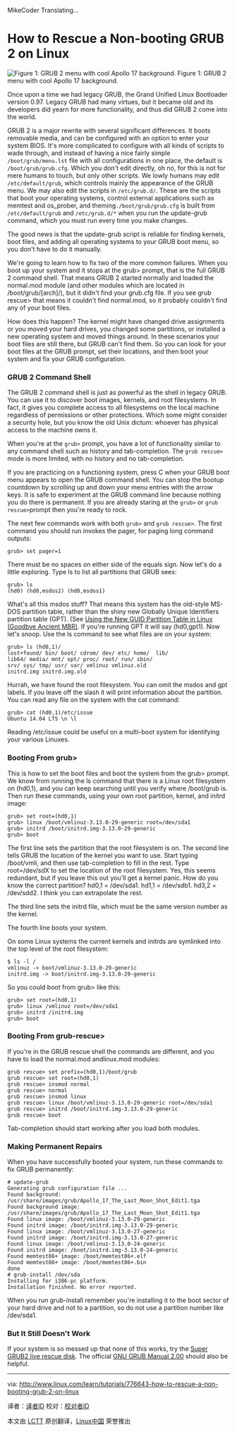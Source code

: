 MikeCoder Translating...

How to Rescue a Non-booting GRUB 2 on Linux
================================================================================
![Figure 1: GRUB 2 menu with cool Apollo 17 background.](http://www.linux.com/images/stories/41373/grub-command-shell.jpg)
Figure 1: GRUB 2 menu with cool Apollo 17 background.

Once upon a time we had legacy GRUB, the Grand Unified Linux Bootloader version 0.97. Legacy GRUB had many virtues, but it became old and its developers did yearn for more functionality, and thus did GRUB 2 come into the world.

GRUB 2 is a major rewrite with several significant differences. It boots removable media, and can be configured with an option to enter your system BIOS. It's more complicated to configure with all kinds of scripts to wade through, and instead of having a nice fairly simple `/boot/grub/menu.lst` file with all configurations in one place, the default is `/boot/grub/grub.cfg`. Which you don't edit directly, oh no, for this is not for mere humans to touch, but only other scripts. We lowly humans may edit `/etc/default/grub`, which controls mainly the appearance of the GRUB menu. We may also edit the scripts in `/etc/grub.d/`. These are the scripts that boot your operating systems, control external applications such as memtest and os_prober, and theming`./boot/grub/grub.cfg` is built from `/etc/default/grub` and `/etc/grub.d/*` when you run the update-grub command, which you must run every time you make changes.

The good news is that the update-grub script is reliable for finding kernels, boot files, and adding all operating systems to your GRUB boot menu, so you don't have to do it manually.

We're going to learn how to fix two of the more common failures. When you boot up your system and it stops at the grub> prompt, that is the full GRUB 2 command shell. That means GRUB 2 started normally and loaded the normal.mod module (and other modules which are located in /boot/grub/[arch]/), but it didn't find your grub.cfg file. If you see grub rescue> that means it couldn't find normal.mod, so it probably couldn't find any of your boot files.

How does this happen? The kernel might have changed drive assignments or you moved your hard drives, you changed some partitions, or installed a new operating system and moved things around. In these scenarios your boot files are still there, but GRUB can't find them. So you can look for your boot files at the GRUB prompt, set their locations, and then boot your system and fix your GRUB configuration.

### GRUB 2 Command Shell ###

The GRUB 2 command shell is just as powerful as the shell in legacy GRUB. You can use it to discover boot images, kernels, and root filesystems. In fact, it gives you complete access to all filesystems on the local machine regardless of permissions or other protections. Which some might consider a security hole, but you know the old Unix dictum: whoever has physical access to the machine owns it.

When you're at the `grub>` prompt, you have a lot of functionality similar to any command shell such as history and tab-completion. The `grub rescue>` mode is more limited, with no history and no tab-completion.

If you are practicing on a functioning system, press C when your GRUB boot menu appears to open the GRUB command shell. You can stop the bootup countdown by scrolling up and down your menu entries with the arrow keys. It is safe to experiment at the GRUB command line because nothing you do there is permanent. If you are already staring at the `grub>` or `grub rescue>`prompt then you're ready to rock.

The next few commands work with both `grub>` and `grub rescue>`. The first command you should run invokes the pager, for paging long command outputs:

    grub> set pager=1

There must be no spaces on either side of the equals sign. Now let's do a little exploring. Type ls to list all partitions that GRUB sees:

    grub> ls
    (hd0) (hd0,msdos2) (hd0,msdos1)

What's all this msdos stuff? That means this system has the old-style MS-DOS partition table, rather than the shiny new Globally Unique Identifiers partition table (GPT). (See [Using the New GUID Partition Table in Linux (Goodbye Ancient MBR)][1]. If you're running GPT it will say (hd0,gpt1). Now let's snoop. Use the ls command to see what files are on your system:

    grub> ls (hd0,1)/
    lost+found/ bin/ boot/ cdrom/ dev/ etc/ home/  lib/
    lib64/ media/ mnt/ opt/ proc/ root/ run/ sbin/ 
    srv/ sys/ tmp/ usr/ var/ vmlinuz vmlinuz.old 
    initrd.img initrd.img.old

Hurrah, we have found the root filesystem. You can omit the msdos and gpt labels. If you leave off the slash it will print information about the partition. You can read any file on the system with the cat command:

    grub> cat (hd0,1)/etc/issue
    Ubuntu 14.04 LTS \n \l

Reading /etc/issue could be useful on a multi-boot system for identifying your various Linuxes.

### Booting From grub> ###

This is how to set the boot files and boot the system from the grub> prompt. We know from running the ls command that there is a Linux root filesystem on (hd0,1), and you can keep searching until you verify where /boot/grub is. Then run these commands, using your own root partition, kernel, and initrd image:

    grub> set root=(hd0,1)
    grub> linux /boot/vmlinuz-3.13.0-29-generic root=/dev/sda1
    grub> initrd /boot/initrd.img-3.13.0-29-generic
    grub> boot

The first line sets the partition that the root filesystem is on. The second line tells GRUB the location of the kernel you want to use. Start typing /boot/vmli, and then use tab-completion to fill in the rest. Type root=/dev/sdX to set the location of the root filesystem. Yes, this seems redundant, but if you leave this out you'll get a kernel panic. How do you know the correct partition? hd0,1 = /dev/sda1. hd1,1 = /dev/sdb1. hd3,2 = /dev/sdd2. I think you can extrapolate the rest.

The third line sets the initrd file, which must be the same version number as the kernel.

The fourth line boots your system.

On some Linux systems the current kernels and initrds are symlinked into the top level of the root filesystem:

    $ ls -l /
    vmlinuz -> boot/vmlinuz-3.13.0-29-generic
    initrd.img -> boot/initrd.img-3.13.0-29-generic

So you could boot from grub> like this:

    grub> set root=(hd0,1)
    grub> linux /vmlinuz root=/dev/sda1
    grub> initrd /initrd.img
    grub> boot

### Booting From grub-rescue> ###

If you're in the GRUB rescue shell the commands are different, and you have to load the normal.mod andlinux.mod modules:

    grub rescue> set prefix=(hd0,1)/boot/grub
    grub rescue> set root=(hd0,1)
    grub rescue> insmod normal
    grub rescue> normal
    grub rescue> insmod linux
    grub rescue> linux /boot/vmlinuz-3.13.0-29-generic root=/dev/sda1
    grub rescue> initrd /boot/initrd.img-3.13.0-29-generic
    grub rescue> boot

Tab-completion should start working after you load both modules.

### Making Permanent Repairs ###

When you have successfully booted your system, run these commands to fix GRUB permanently:

    # update-grub
    Generating grub configuration file ...
    Found background: /usr/share/images/grub/Apollo_17_The_Last_Moon_Shot_Edit1.tga
    Found background image: /usr/share/images/grub/Apollo_17_The_Last_Moon_Shot_Edit1.tga
    Found linux image: /boot/vmlinuz-3.13.0-29-generic
    Found initrd image: /boot/initrd.img-3.13.0-29-generic
    Found linux image: /boot/vmlinuz-3.13.0-27-generic
    Found initrd image: /boot/initrd.img-3.13.0-27-generic
    Found linux image: /boot/vmlinuz-3.13.0-24-generic
    Found initrd image: /boot/initrd.img-3.13.0-24-generic
    Found memtest86+ image: /boot/memtest86+.elf
    Found memtest86+ image: /boot/memtest86+.bin
    done
    # grub-install /dev/sda
    Installing for i386-pc platform.
    Installation finished. No error reported.

When you run grub-install remember you're installing it to the boot sector of your hard drive and not to a partition, so do not use a partition number like /dev/sda1.

### But It Still Doesn't Work ###

If your system is so messed up that none of this works, try the [Super GRUB2 live rescue disk][2]. The official [GNU GRUB Manual 2.00][3] should also be helpful.

--------------------------------------------------------------------------------

via: http://www.linux.com/learn/tutorials/776643-how-to-rescue-a-non-booting-grub-2-on-linux

译者：[译者ID](https://github.com/译者ID) 校对：[校对者ID](https://github.com/校对者ID)

本文由 [LCTT](https://github.com/LCTT/TranslateProject) 原创翻译，[Linux中国](http://linux.cn/) 荣誉推出

[1]:http://www.linux.com/learn/tutorials/730440-using-the-new-guid-partition-table-in-linux-good-bye-ancient-mbr-
[2]:http://www.supergrubdisk.org/
[3]:https://www.gnu.org/software/grub/manual/grub.html
